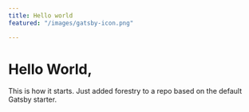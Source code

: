 ```yaml
---
title: Hello world
featured: "/images/gatsby-icon.png"

---
```

# Hello World,

This is how it starts. Just added forestry to a repo based on the default Gatsby starter.
